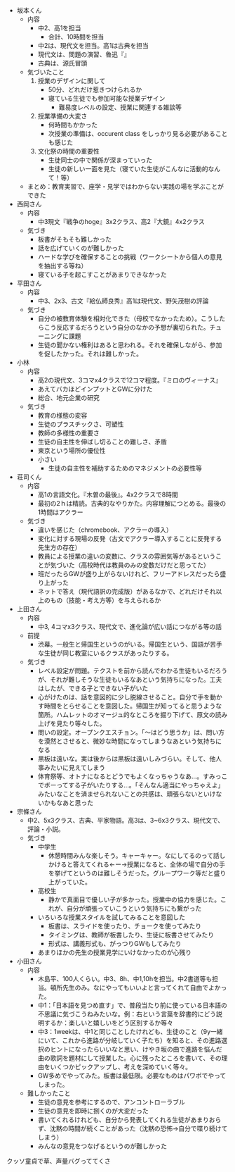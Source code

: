 - 坂本くん
	- 内容
		- 中2、高1を担当
			- 合計、10時間を担当
		- 中2は、現代文を担当。高1は古典を担当
		- 現代文は、問題の演習、魯迅『』
		- 古典は、源氏冒頭
	- 気づいたこと
		1. 授業のデザインに関して
			- 50分、どれだけ惹きつけられるか
			- 寝ている生徒でも参加可能な授業デザイン
				- 難易度レベルの設定、授業に関連する雑談等
		2. 授業準備の大変さ
			- 何時間もかかった
			- 次授業の準備は、occurent class をしっかり見る必要があることも感じた
		3. 文化祭の時間の重要性
			- 生徒同士の中で関係が深まっていった
			- 生徒の新しい一面を見た（寝ていた生徒がこんなに活動的なんて！等）
	- まとめ：教育実習で、座学・見学ではわからない実践の場を学ぶことができた
- 西岡さん
	- 内容
		- 中3現文『戦争のhoge』3x2クラス、高2『大鏡』4x2クラス
	- 気づき
		- 板書がそもそも難しかった
		- 話を広げていくのが難しかった
		- ハードな学びを確保することの挑戦（ワークシートから個人の意見を抽出する等ね）
		- 寝ている子を起こすことがあまりできなかった
- 平田さん
	- 内容
		- 中3、2x3、古文『絵仏師良秀』高1は現代文、野矢茂樹の評論
	- 気づき
		- 自分の被教育体験を相対化できた（母校でなかったため）。こうしたらこう反応するだろうという自分のなかの予想が裏切られた。チューニングに課題
		- 生徒の聞かない権利はあると思われる。それを確保しながら、参加を促したかった。それは難しかった。
- 小林
	- 内容
		- 高2の現代文、3コマx4クラスで12コマ程度。『ミロのヴィーナス』
		- あえてバカほどインプットとGWに分けた
		- 総合、地元企業の研究
	- 気づき
		- 教育の様態の変容
		- 生徒のプラスチックさ、可塑性
		- 教師の多様性の重要さ
		- 生徒の自主性を伸ばし切ることの難しさ、矛盾
		- 東京という場所の優位性
		- 小さい
			- 生徒の自主性を補助するためのマネジメントの必要性等
- 荘司くん
	- 内容
		- 高1の言語文化。『木曽の最後』。4x2クラスで8時間
		- 最初の2ｈは精読。古典的なやりかた。内容理解につとめる。最後の1時間はアクラー
	- 気づき
		- 違いを感じた（chromebook、アクラーの導入）
		- 変化に対する現場の反発（古文でアクラー導入することに反発する先生方の存在）
		- 教員による授業の違いの変数に、クラスの雰囲気等があるということが気づいた（高校時代は教員のみの変数だけだと思ってた）
		- 班だったらGWが盛り上がらないけれど、フリーアドレスだったら盛り上がった
		- ネットで答え（現代語訳の完成版）があるなかで、どれだけそれ以上のもの（技能・考え方等）を与えられるか
- 上田さん
	- 内容
		- 中3, 4コマx3クラス、現代文で、進化論が広い話につながる等の話
	- 前提
		- 渋幕。一般生と帰国生というのがいる。帰国生という、国語が苦手な生徒が同じ教室にいるクラスがあったりする。
	- 気づき
		- レベル設定が問題。テクストを前から読んでわかる生徒もいるだろうが、それが難しそうな生徒もいるなあという気持ちになった。工夫はしたが、できる子とできない子がいた
		- 心がけたのは、話を意図的に少し脱線させること。自分で手を動かす時間をとらせることを意図した。帰国生が知ってると思うような箇所。ハムレットのオマージュ的なところを掘り下げて、原文の読み上げを見たり等々した。
		- 問いの設定。オープンクエスチョン。「〜はどう思うか」は、問い方を漠然とさせると、微妙な時間になってしまうなあという気持ちになる
		- 黒板は遠いな。実は後からは黒板は遠いしみづらい。そして、他人事みたいに見えてしまう
		- 体育祭等、オトナになるとどうでもよくなっちゃうなあ…。すみっこでボーってする子がいたりする…。「そんなん適当にやっちゃえよ」みたいなことを済ませられないことの共感は、頑張らないといけないかもなあと思った
- 宗條さん
	- 中2、5x3クラス、古典、平家物語。高3は、3~6x3クラス、現代文で、評論・小説。
	- 気づき
		- 中学生
			- 休憩時間みんな楽しそう。キャーキャー。なにしてるのって話しかけると答えてくれる←ー→授業になると、全体の場で自分の手を挙げてというのは難しそうだった。グループワーク等だと盛り上がっていた。
		- 高校生
			- 静かで真面目で優しい子が多かった。授業中の協力を感じた。これが、自分が頑張っていこうという気持ちにも繋がった
		- いろいろな授業スタイルを試してみることを意図した
			- 板書は、スライドを使ったり、チョークを使ってみたり
			- タイミングは、教師が板書したり、生徒に板書させてみたり
			- 形式は、講義形式も、がっつりGWもしてみたり
		- あまりほかの先生の授業見学にいけなかったのが心残り
- 小田さん
	- 内容
		- 木島平、100人くらい。中3、8h、中1,10hを担当。中2書道等も担当。頓所先生のみ。なにやってもいいよと言ってくれて自由でよかった。
		- 中1：「日本語を見つめ直す」で、普段当たり前に使っている日本語の不思議に気づこうねみたいな。例：右という言葉を辞書的にどう説明するか：楽しいと嬉しいをどう区別するか等々
		- 中3：1weekは、中1と同じことしたけれども、生徒のこと（9y一緒にいて、これから進路が分岐していく子たち）を知ると、その進路選択のヒントになったらいいなと思い、けやき坂の曲で進路を悩んだ曲の歌詞を題材にして授業した。心に残ったところを書いて、その理由をいくつかピックアップし、考えを深めていく等々。
		- GW多めでやってみた。板書は最低限。必要なものはパワポでやってしまった。
	- 難しかったこと
		- 生徒の意見を参考にするので、アンコントローラブル
		- 生徒の意見を即時に捌くのが大変だった
		- 書いてくれるけれども、自分から発表してくれる生徒があまりおらず、沈黙の時間が続くことがあった（沈黙の恐怖→自分で喋り続けてしまう）
		- みんなの意見をつなげるというのが難しかった










クッソ童貞で草、声量バグっててくさ
